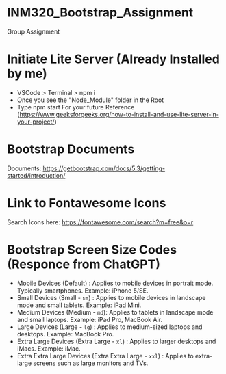 # INM320_Bootstrap_Assignment
 Group Assignment

 # Initiate Lite Server (Already Installed by me)
 - VSCode > Terminal > npm i
 - Once you see the "Node_Module" folder in the Root
 - Type npm start
For your future Reference (https://www.geeksforgeeks.org/how-to-install-and-use-lite-server-in-your-project/)

# Bootstrap Documents
Documents: https://getbootstrap.com/docs/5.3/getting-started/introduction/
# Link to Fontawesome Icons
Search Icons here: https://fontawesome.com/search?m=free&o=r

# Bootstrap Screen Size Codes (Responce from ChatGPT)
- Mobile Devices (Default)      : Applies to mobile devices in portrait mode. Typically smartphones. Example: iPhone 5/SE.
- Small Devices (Small - `sm`)  : Applies to mobile devices in landscape mode and small tablets. Example: iPad Mini.
- Medium Devices (Medium - `md`): Applies to tablets in landscape mode and small laptops. Example: iPad Pro, MacBook Air.
- Large Devices (Large - `lg`)  : Applies to medium-sized laptops and desktops. Example: MacBook Pro.
- Extra Large Devices (Extra Large - `xl`)              : Applies to larger desktops and iMacs. Example: iMac.
- Extra Extra Large Devices (Extra Extra Large - `xxl`) : Applies to extra-large screens such as large monitors and TVs.

